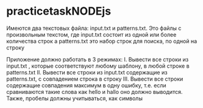 # practicetaskNODEjs
Имеются два текстовых файла: input.txt и patterns.txt. Это файлы с произвольным текстом, где input.txt состоит из одной или более количества строк а patterns.txt это набор строк для поиска, по одной на строку

Приложение должно работать в 3 режимах:
I. Вывести все строки из input.txt , которые соответствуют любому шаблону, в любой строке в patterns.txt
II. Вывести все строки из input.txt содержащие из patterns.txt, с совпадением строка в строку
III. Вывести все строки содержащие совпадения максимум в одну ошибку, т.е. если сравниваются такие слова как hello и hallo оно должно выводится. Также, пробелы должны учитываться, как символы
